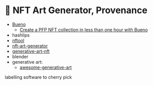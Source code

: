 # 🎲 NFT Art Generator, Provenance
- [Bueno](https://www.bueno.art/)
	- [Create a PFP NFT collection in less than one hour with Bueno](https://blog.0x3.studio/create-a-pfp-nft-collection-in-less-than-one-hour-with-bueno/)
- hashlips
- [nftool](https://github.com/alephao/nftool)
- [nft-art-generator](https://github.com/NotLuksus/nft-art-generator)
- [generative-art-nft](https://github.com/rounakbanik/generative-art-nft)
- blender
- generative art:
	- [awesome-generative-art](https://github.com/kosmos/awesome-generative-art)

labelling software to cherry pick